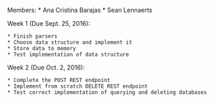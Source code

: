 Members: 
	* Ana Cristina Barajas
	* Sean Lennaerts

Week 1 (Due Sept. 25, 2016):

	* Finish parsers 
	* Choose data structure and implement it 
	* Store data to memory
	* Test implementation of data structure

Week 2 (Due Oct. 2, 2016):

	* Complete the POST REST endpoint
	* Implement from scratch DELETE REST endpoint
	* Test correct implementation of querying and deleting databases
